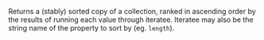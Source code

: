 Returns a (stably) sorted copy of a collection, ranked in ascending order by the results of running each value through iteratee. Iteratee may also be the string name of the property to sort by (eg. `length`).
